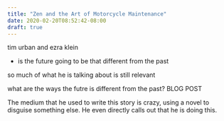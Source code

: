 ```yaml
---
title: "Zen and the Art of Motorcycle Maintenance"
date: 2020-02-20T08:52:42-08:00
draft: true
---
```


tim urban and ezra klein 

- is the future going to be that different from the past 

so much of what he is talking about is still relevant 

what are the ways the futre is different from the past? BLOG POST

The medium that he used to write this story is crazy, using a novel to disguise something else. He even directly calls out that he is doing this. 